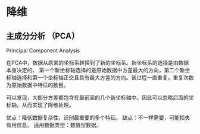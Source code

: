 # 降维
## 主成分分析 （PCA）
Principal Component Analysis

在PCA中，数据从原来的坐标系转换到了新的坐标系。新坐标系的选择是由数据本身决定的。
第一个新坐标轴选择的是原始数据中方差最大的方向，第二个新坐标轴选择和第一个坐标轴正交且具有最大方差的方向。该过程一直重复。重复次数为原始数据中特征的数目。

可以发现，大部分方差都包含在最前面的几个新坐标轴中。因此可以忽略后面的坐标轴，从而实现了降维处理。

优点：降低数据复杂性，识别最重要的多个特征。
缺点：不一样需要，可能损失有用信息。
适用数据类型：数值型数据。
